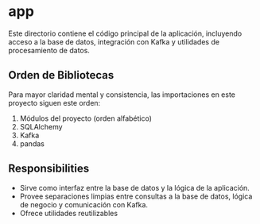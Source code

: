 # app

Este directorio contiene el código principal de la aplicación, incluyendo acceso a la base de datos, integración con Kafka y utilidades de procesamiento de datos.

## Orden de Bibliotecas
Para mayor claridad mental y consistencia, las importaciones en este proyecto siguen este orden:
1. Módulos del proyecto (orden alfabético)
2. SQLAlchemy
3. Kafka
4. pandas

## Responsibilities
- Sirve como interfaz entre la base de datos y la lógica de la aplicación. 
- Provee separaciones limpias entre consultas a la base de datos, lógica de negocio y comunicación con Kafka.
- Ofrece utilidades reutilizables  